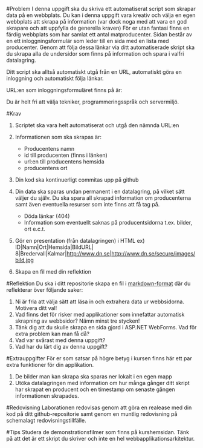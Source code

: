 #Problem
I denna uppgift ska du skriva ett automatiserat script som skrapar data på en webbplats.
Du kan i denna uppgift vara kreativ och välja en egen webbplats att skrapa på information (var dock noga med att vara en god skrapare och att uppfylla de generella kraven)
För er utan fantasi finns en färdig webbplats som har samlat ett antal matproducenter. 
Sidan består av en ett inloggningsformulär som leder till en sida med en lista med producenter. Genom att följa dessa länkar via ditt automatiserade skript ska du skrapa alla de undersidor som finns på information och spara i valfri datalagring.

Ditt script ska alltså automatiskt utgå från en URL, automatiskt göra en inloggning och automatiskt följa länkar.

URL:en som inloggningsformuläret finns på är:


Du är helt fri att välja tekniker, programmeringsspråk och servermiljö.

#Krav
1. Scriptet ska vara helt automatiserat och utgå den nämnda URL:en
2. Informationen som ska skrapas är: 
	* Producentens namn
	* id till producenten (finns i länken)
	* url:en till producentens hemsida
	* producentens ort
	
3. Din kod ska kontinuerligt commitas upp på github
4. Din data ska sparas undan permanent i en datalagring, på vilket sätt väljer du själv. Du ska spara all skrapad information om producenterna samt även eventuella resurser som inte finns att få tag på. 
	* Döda länkar (404) 
	* Information som eventuellt saknas på producentsidorna t.ex. bilder, ort e.c.t.
5. Gör en presentation (från datalagringen) i HTML ex)
	ID|Namn|Ort|Hemsida|BildURL|
	8|Bredervall|Kalmar|http://www.dn.se|http://www.dn.se/secure/images/bild.jpg
6. Skapa en fil med din reflektion

#Reflektion
Du ska i ditt repositorie skapa en fil i [markdown-format](https://github.com/adam-p/markdown-here/wiki/Markdown-Cheatsheet) där du reflekterar över följande saker:

1. Ni är fria att välja sätt att läsa in och extrahera data ur webbsidorna. Motivera ditt val!
2. Vad finns det för risker med applikationer som innefattar automatisk skrapning av webbsidor? Nämn minst tre stycken!
3. Tänk dig att du skulle skrapa en sida gjord i ASP.NET WebForms. Vad för extra problem kan man få då?
4. Vad var svårast med denna uppgift?
5. Vad har du lärt dig av denna uppgift? 


#Extrauppgifter
För er som satsar på högre betyg i kursen finns här ett par extra funktioner för din applikation.

1. De bilder man kan skrapa ska sparas ner lokalt i en egen mapp
2. Utöka datalagringen med information om hur många gånger ditt skript har skrapat en producent och en timestamp om senaste gången informationen skrapades.


#Redovisning
Laborationen redovisas genom att göra en realease med din kod på ditt github-repositorie samt genom en muntlig redovisning på schemalagt redovisningstillfälle.


#Tips
Studera de demonstrationsfilmer som finns på kurshemsidan.
Tänk på att det är ett skript du skriver och inte en hel webbapplikationsarkitektur.




 
